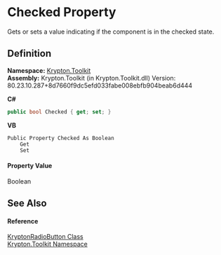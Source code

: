 # Checked Property


Gets or sets a value indicating if the component is in the checked state.



## Definition
**Namespace:** <a href="79d2eac2-21f4-54ff-7552-b20c33c30600.md">Krypton.Toolkit</a>  
**Assembly:** Krypton.Toolkit (in Krypton.Toolkit.dll) Version: 80.23.10.287+8d7660f9dc5efd033fabe008ebfb904beab6d444

**C#**
``` C#
public bool Checked { get; set; }
```
**VB**
``` VB
Public Property Checked As Boolean
	Get
	Set
```



#### Property Value
Boolean

## See Also


#### Reference
<a href="b37bc623-ef01-0bad-1f46-ce7c165df634.md">KryptonRadioButton Class</a>  
<a href="79d2eac2-21f4-54ff-7552-b20c33c30600.md">Krypton.Toolkit Namespace</a>  
